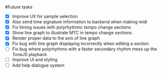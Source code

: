 #Future tasks

- [x] Improve UX for sample selection
- [x] Also send time signature information to backend when making midi
- [x] Fix timing issues with polyrhythmic tempo change sections
- [x] Show line graph to illustrate MTC in tempo change sections
- [x] Render proper data to the axis of line graph
- [x] Fix bug with line graph displaying incorrectly when editing a section
- [ ] Fix bug where polyrhythms with a faster secondary rhythm mess up the ToneJS playback
- [ ] Improve UI and styling
- [ ] Add help dialogue system
